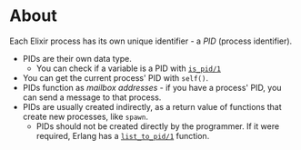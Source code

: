 # About

Each Elixir process has its own unique identifier - a _PID_ (process identifier).

- PIDs are their own data type.
  - You can check if a variable is a PID with [`is_pid/1`][kernel-is-pid]
- You can get the current process' PID with `self()`.
- PIDs function as _mailbox addresses_ - if you have a process' PID, you can send a message to that process.
- PIDs are usually created indirectly, as a return value of functions that create new processes, like `spawn`.
  - PIDs should not be created directly by the programmer. If it were required, Erlang has a [`list_to_pid/1`][erlang-list-to-pid] function.

[kernel-is-pid]: https://hexdocs.pm/elixir/Kernel.html#is_pid/1
[erlang-list-to-pid]: https://erlang.org/doc/man/erlang.html#list_to_pid-1
